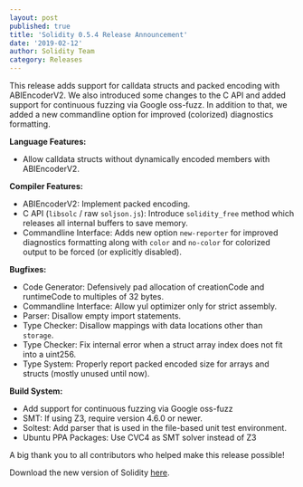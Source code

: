```yaml
---
layout: post
published: true
title: 'Solidity 0.5.4 Release Announcement'
date: '2019-02-12'
author: Solidity Team
category: Releases
---
```


This release adds support for calldata structs and packed encoding with
ABIEncoderV2. We also introduced some changes to the C API and added support for
continuous fuzzing via Google oss-fuzz. In addition to that, we added a new
commandline option for improved (colorized) diagnostics formatting.

**Language Features:**

- Allow calldata structs without dynamically encoded members with ABIEncoderV2.

**Compiler Features:**

- ABIEncoderV2: Implement packed encoding.
- C API (`libsolc` / raw `soljson.js`): Introduce `solidity_free` method which
  releases all internal buffers to save memory.
- Commandline Interface: Adds new option `new-reporter` for improved diagnostics
  formatting along with `color` and `no-color` for colorized output to be forced
  (or explicitly disabled).

**Bugfixes:**

- Code Generator: Defensively pad allocation of creationCode and runtimeCode to
  multiples of 32 bytes.
- Commandline Interface: Allow yul optimizer only for strict assembly.
- Parser: Disallow empty import statements.
- Type Checker: Disallow mappings with data locations other than `storage`.
- Type Checker: Fix internal error when a struct array index does not fit into a
  uint256.
- Type System: Properly report packed encoded size for arrays and structs
  (mostly unused until now).

**Build System:**

- Add support for continuous fuzzing via Google oss-fuzz
- SMT: If using Z3, require version 4.6.0 or newer.
- Soltest: Add parser that is used in the file-based unit test environment.
- Ubuntu PPA Packages: Use CVC4 as SMT solver instead of Z3

A big thank you to all contributors who helped make this release possible!

Download the new version of Solidity
[here](https://github.com/ethereum/solidity/releases/tag/v0.5.4).
